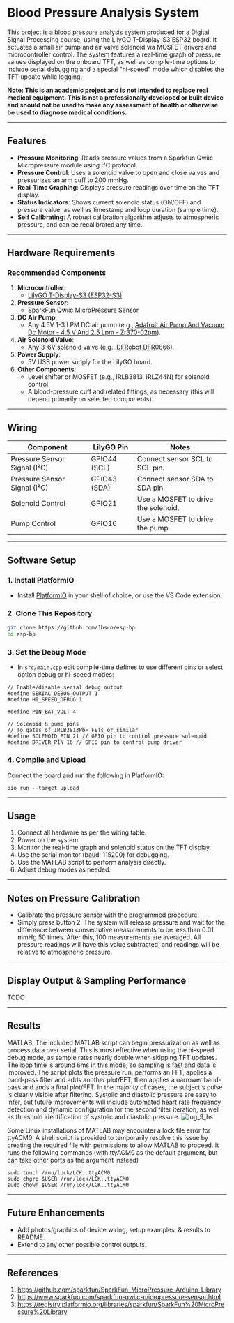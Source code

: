 
# Blood Pressure Analysis System

This project is a blood pressure analysis system produced for a Digital Signal Processing course, using the LilyGO T-Display-S3 ESP32 board. It actuates a small air pump and air valve solenoid via MOSFET drivers and microcontroller control. The system features a real-time graph of pressure values displayed on the onboard TFT, as well as compile-time options to include serial debugging and a special "hi-speed" mode which disables the TFT update while logging.

**Note: This is an academic project and is not intended to replace real medical equipment. This is not a professionally developed or built device and should not be used to make any assessment of health or otherwise be used to diagnose medical conditions.**

---

## Features
- **Pressure Monitoring**: Reads pressure values from a Sparkfun Qwiic Micropressure module using I²C protocol.
- **Pressure Control**: Uses a solenoid valve to open and close valves and pressurizes an arm cuff to 200 mmHg.
- **Real-Time Graphing**: Displays pressure readings over time on the TFT display.
- **Status Indicators**: Shows current solenoid status (ON/OFF) and pressure value, as well as timestamp and loop duration (sample time).
- **Self Calibrating**: A robust calibration algorithm adjusts to atmospheric pressure, and can be recalibrated any time.

---

## Hardware Requirements
### Recommended Components
1. **Microcontroller**:
   - [LilyGO T-Display-S3 (ESP32-S3)](https://github.com/Xinyuan-LilyGO/T-Display-S3)
2. **Pressure Sensor**:
   - [SparkFun Qwiic MicroPressure Sensor](https://www.sparkfun.com/sparkfun-qwiic-micropressure-sensor.html)
3. **DC Air Pump**:
   - Any 4.5V 1-3 LPM DC air pump (e.g., [Adafruit Air Pump And Vacuum Dc Motor - 4.5 V And 2.5 Lpm - Zr370-02pm](https://www.electromaker.io/shop/product/air-pump-and-vacuum-dc-motor-45-v-and-25-lpm-zr370-02pm)).
3. **Air Solenoid Valve**:
   - Any 3-6V solenoid valve (e.g., [DFRobot DFR0866](https://www.digikey.com/en/products/detail/dfrobot/DFR0866/15283079)).
4. **Power Supply**:
   - 5V USB power supply for the LilyGO board.
5. **Other Components**:
   - Level shifter or MOSFET (e.g., IRLB3813, IRLZ44N) for solenoid control.
   - A blood-pressure cuff and related fittings, as necessary (this will depend primarily on selected components).

---

## Wiring
| Component         | LilyGO Pin      | Notes                              |
|--------------------|-----------------|------------------------------------|
| Pressure Sensor Signal (I²C)   | GPIO44 (SCL) | Connect sensor SCL to SCL pin. |
| Pressure Sensor Signal (I²C)   | GPIO43 (SDA) | Connect sensor SDA to SDA pin. |
| Solenoid Control   | GPIO21          | Use a MOSFET to drive the solenoid. |
| Pump Control   | GPIO16          | Use a MOSFET to drive the pump. |

---

## Software Setup
### 1. **Install PlatformIO**
- Install [PlatformIO](https://platformio.org/) in your shell of choice, or use the VS Code extension.

### 2. **Clone This Repository**
```bash
git clone https://github.com/Jbsco/esp-bp
cd esp-bp
```

### 3. **Set the Debug Mode**
- In `src/main.cpp` edit compile-time defines to use different pins or select option debug or hi-speed modes:
```
// Enable/disable serial debug output
#define SERIAL_DEBUG_OUTPUT 1
#define HI_SPEED_DEBUG 1

#define PIN_BAT_VOLT 4

// Solenoid & pump pins
// To gates of IRLB3813PbF FETs or similar
#define SOLENOID_PIN 21 // GPIO pin to control pressure solenoid
#define DRIVER_PIN 16 // GPIO pin to control pump driver
```


### 4. **Compile and Upload**
Connect the board and run the following in PlatformIO:
```
pio run --target upload
```

---

## Usage
1. Connect all hardware as per the wiring table.
2. Power on the system.
3. Monitor the real-time graph and solenoid status on the TFT display.
4. Use the serial monitor (baud: 115200) for debugging.
5. Use the MATLAB script to perform analysis directly.
6. Adjust debug modes as needed.

---

## Notes on Pressure Calibration
- Calibrate the pressure sensor with the programmed procedure.
- Simply press button 2. The system will release pressure and wait for the difference between consectutive measurements to be less than 0.01 mmHg 50 times. After this, 100 measurements are averaged. All pressure readings will have this value subtracted, and readings will be relative to atmospheric pressure.

---

## Display Output & Sampling Performance
TODO

---

## Results
MATLAB:
The included MATLAB script can begin pressurization as well as process data over serial. This is most effective when using the hi-speed debug mode, as sample rates nearly double when skipping TFT updates. The loop time is around 6ms in this mode, so sampling is fast and data is improved. The script plots the pressure run, performs an FFT, applies a band-pass filter and adds another plot/FFT, then applies a narrower band-pass and ands a final plot/FFT. In the majority of cases, the subject's pulse is clearly visible after filtering. Systolic and diastolic pressure are easy to infer, but future improvements will include automated heart rate frequency detection and dynamic configuration for the second filter iteration, as well as threshold identification of systolic and diastolic pressure.
![log_9_hs](https://github.com/user-attachments/assets/7f5b74f6-9abb-4c8a-9af0-1fabcf2bfbc7)

Some Linux installations of MATLAB may encounter a lock file error for ttyACM0. A shell script is provided to temporarily resolve this issue by creating the required file with permissions to allow MATLAB to proceed. It runs the following commands (with ttyACM0 as the default argument, but can take other ports as the argument instead)

```
sudo touch /run/lock/LCK..ttyACM0
sudo chgrp $USER /run/lock/LCK..ttyACM0
sudo chown $USER /run/lock/LCK..ttyACM0
```

---

## Future Enhancements
- Add photos/graphics of device wiring, setup examples, & results to README.
- Extend to any other possible control outputs.

---

## References
1. https://github.com/sparkfun/SparkFun_MicroPressure_Arduino_Library
2. https://www.sparkfun.com/sparkfun-qwiic-micropressure-sensor.html
3. https://registry.platformio.org/libraries/sparkfun/SparkFun%20MicroPressure%20Library
